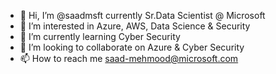 - 👋 Hi, I’m @saadmsft currently Sr.Data Scientist @ Microsoft
- 👀 I’m interested in Azure, AWS, Data Science & Security
- 🌱 I’m currently learning Cyber Security
- 💞️ I’m looking to collaborate on Azure & Cyber Security 
- 📫 How to reach me saad-mehmood@microsoft.com

<!---
saadmsft/saadmsft is a ✨ special ✨ repository because its `README.md` (this file) appears on your GitHub profile.
You can click the Preview link to take a look at your changes.
--->
